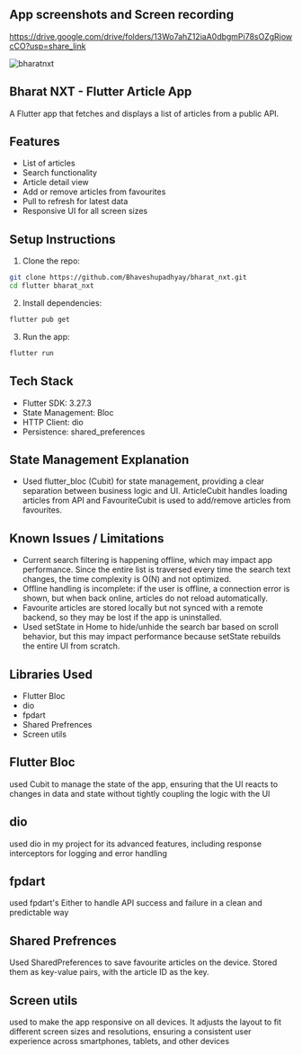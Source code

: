 ## App screenshots and Screen recording

https://drive.google.com/drive/folders/13Wo7ahZ12iaA0dbgmPi78sOZgRjowcCO?usp=share_link

![bharatnxt](https://github.com/user-attachments/assets/47128bb1-53f5-4532-91cf-ac94c034f77c)

## Bharat NXT - Flutter Article App
A Flutter app that fetches and displays a list of articles from a public API.

## Features

- List of articles  
- Search functionality  
- Article detail view  
- Add or remove articles from favourites  
- Pull to refresh for latest data  
- Responsive UI for all screen sizes  

 ## Setup Instructions  
 1. Clone the repo:
```bash 
git clone https://github.com/Bhaveshupadhyay/bharat_nxt.git
cd flutter bharat_nxt
```
2. Install dependencies:
```bash 
flutter pub get
```
3. Run the app:
```bash 
flutter run
```
## Tech Stack
- Flutter SDK:  3.27.3
- State Management: Bloc
- HTTP Client: dio
- Persistence: shared_preferences

## State Management Explanation
- Used flutter_bloc (Cubit) for state management, providing a clear separation between business logic and UI. ArticleCubit handles loading articles from API and FavouriteCubit is used to add/remove articles from favourites.

## Known Issues / Limitations
- Current search filtering is happening offline, which may impact app performance. Since the entire list is traversed every time the search text changes, the time complexity is O(N) and not optimized.
- Offline handling is incomplete: if the user is offline, a connection error is shown, but when back online, articles do not reload automatically.
- Favourite articles are stored locally but not synced with a remote backend, so they may be lost if the app is uninstalled.
- Used setState in Home to hide/unhide the search bar based on scroll behavior, but this may impact performance because setState rebuilds the entire UI from scratch.

## Libraries Used

- Flutter Bloc
- dio
- fpdart
- Shared Prefrences
- Screen utils

## Flutter Bloc

used Cubit to manage the state of the app, ensuring that the UI reacts to changes in data and state without tightly coupling the logic with the UI

## dio

used dio in my project for its advanced features, including response interceptors for logging and error handling

## fpdart

used fpdart's Either to handle API success and failure in a clean and predictable way

## Shared Prefrences

Used SharedPreferences to save favourite articles on the device. Stored them as key-value pairs, with the article ID as the key.

## Screen utils

used to make the app responsive on all devices. It adjusts the layout to fit different screen sizes and resolutions, ensuring a consistent user experience across smartphones, tablets, and other devices

